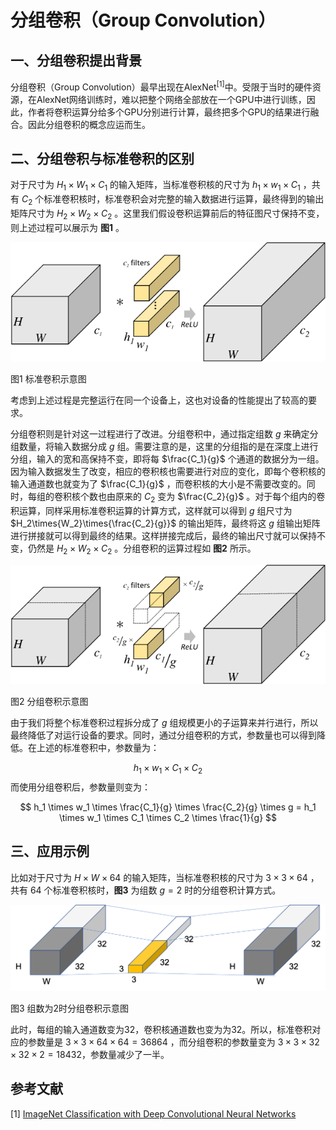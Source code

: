 # 分组卷积（Group Convolution）

## 一、分组卷积提出背景

分组卷积（Group Convolution）最早出现在AlexNet<sup>[1]</sup>中。受限于当时的硬件资源，在AlexNet网络训练时，难以把整个网络全部放在一个GPU中进行训练，因此，作者将卷积运算分给多个GPU分别进行计算，最终把多个GPU的结果进行融合。因此分组卷积的概念应运而生。

## 二、分组卷积与标准卷积的区别

对于尺寸为 $H_1\times{W_1}\times{C_1}$ 的输入矩阵，当标准卷积核的尺寸为 $h_1\times{w_1}\times{C_1}$ ，共有 $C_2$ 个标准卷积核时，标准卷积会对完整的输入数据进行运算，最终得到的输出矩阵尺寸为 $H_2\times{W_2}\times{C_2}$ 。这里我们假设卷积运算前后的特征图尺寸保持不变，则上述过程可以展示为 **图1** 。

![图1 标准卷积示意图](../../../images/CNN/convolution_operator/Standard_Convolution.png)

图1 标准卷积示意图

考虑到上述过程是完整运行在同一个设备上，这也对设备的性能提出了较高的要求。

分组卷积则是针对这一过程进行了改进。分组卷积中，通过指定组数 $g$ 来确定分组数量，将输入数据分成 $g$ 组。需要注意的是，这里的分组指的是在深度上进行分组，输入的宽和高保持不变，即将每 $\frac{C_1}{g}$ 个通道的数据分为一组。因为输入数据发生了改变，相应的卷积核也需要进行对应的变化，即每个卷积核的输入通道数也就变为了 $\frac{C_1}{g}$ ，而卷积核的大小是不需要改变的。同时，每组的卷积核个数也由原来的 $C_2$ 变为 $\frac{C_2}{g}$ 。对于每个组内的卷积运算，同样采用标准卷积运算的计算方式，这样就可以得到 $g$ 组尺寸为 $H_2\times{W_2}\times{\frac{C_2}{g}}$ 的输出矩阵，最终将这 $g$ 组输出矩阵进行拼接就可以得到最终的结果。这样拼接完成后，最终的输出尺寸就可以保持不变，仍然是 $H_2\times{W_2}\times{C_2}$ 。分组卷积的运算过程如 **图2** 所示。

![图2 分组卷积示意图](../../../images/CNN/convolution_operator/Group_Convolution.png)

图2 分组卷积示意图

由于我们将整个标准卷积过程拆分成了 $g$ 组规模更小的子运算来并行进行，所以最终降低了对运行设备的要求。同时，通过分组卷积的方式，参数量也可以得到降低。在上述的标准卷积中，参数量为：


$$
h_1 \times w_1 \times C_1 \times C_2
$$
而使用分组卷积后，参数量则变为：


$$
h_1 \times w_1 \times \frac{C_1}{g} \times \frac{C_2}{g} \times g = h_1 \times w_1 \times C_1 \times C_2 \times \frac{1}{g}
$$

## 三、应用示例

比如对于尺寸为 $H\times{W}\times{64}$ 的输入矩阵，当标准卷积核的尺寸为 $3\times{3}\times{64}$ ，共有 $64$ 个标准卷积核时，**图3** 为组数 $g=2$ 时的分组卷积计算方式。

![图3 组数为2时分组卷积示意图](../../../images/CNN/convolution_operator/Group_Convolution_Example.png)

图3 组数为2时分组卷积示意图

此时，每组的输入通道数变为32，卷积核通道数也变为为32。所以，标准卷积对应的参数量是 $3\times{3}\times{64}\times{64}=36864$ ，而分组卷积的参数量变为 $3\times{3}\times{32}\times{32}\times{2}=18432$，参数量减少了一半。

## 参考文献

[1] [ImageNet Classification with Deep Convolutional Neural Networks](http://stanford.edu/class/cs231m/references/alexnet.pdf)
